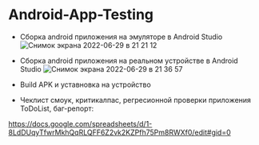 # Android-App-Testing

- Сборка android приложения на эмуляторе в Android Studio  
![Снимок экрана 2022-06-29 в 21 21 12](https://user-images.githubusercontent.com/104675622/176509264-ac4668bd-10a3-4cf4-8a53-6186d3616752.png)


- Сборка android приложения на реальном устройстве в Android Studio
![Снимок экрана 2022-06-29 в 21 36 57](https://user-images.githubusercontent.com/104675622/176511162-dafb7f28-db01-4bea-a5f0-7e0950fc86e5.png)

- Build APK и уставновка на устройство

- Чеклист смоук, критикалпас, регресионной проверки приложения ToDoList, баг-репорт:

https://docs.google.com/spreadsheets/d/1-8LdDUqyTfwrMkhQqRLQFF6Z2vk2KZPfh75Pm8RWXf0/edit#gid=0

